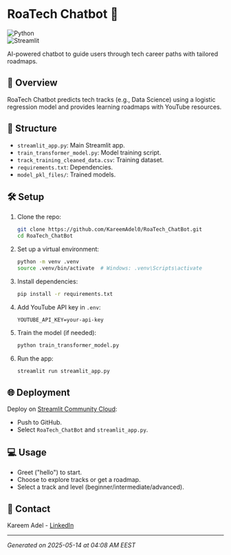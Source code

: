 # RoaTech Chatbot 🤖

![Python](https://img.shields.io/badge/Python-3.11-blue.svg)  
![Streamlit](https://img.shields.io/badge/Streamlit-1.35.0-red.svg)

AI-powered chatbot to guide users through tech career paths with tailored roadmaps.

## 🚀 Overview

RoaTech Chatbot predicts tech tracks (e.g., Data Science) using a logistic regression model and provides learning roadmaps with YouTube resources.

## 📂 Structure
- `streamlit_app.py`: Main Streamlit app.
- `train_transformer_model.py`: Model training script.
- `track_training_cleaned_data.csv`: Training dataset.
- `requirements.txt`: Dependencies.
- `model_pkl_files/`: Trained models.

## 🛠️ Setup
1. Clone the repo:
   ```bash
   git clone https://github.com/KareemAdel0/RoaTech_ChatBot.git
   cd RoaTech_ChatBot
   ```
2. Set up a virtual environment:
   ```bash
   python -m venv .venv
   source .venv/bin/activate  # Windows: .venv\Scripts\activate
   ```
3. Install dependencies:
   ```bash
   pip install -r requirements.txt
   ```
4. Add YouTube API key in `.env`:
   ```
   YOUTUBE_API_KEY=your-api-key
   ```
5. Train the model (if needed):
   ```bash
   python train_transformer_model.py
   ```
6. Run the app:
   ```bash
   streamlit run streamlit_app.py
   ```

## 🌐 Deployment
Deploy on [Streamlit Community Cloud](https://share.streamlit.io/):
- Push to GitHub.
- Select `RoaTech_ChatBot` and `streamlit_app.py`.

## 💻 Usage
- Greet ("hello") to start.
- Choose to explore tracks or get a roadmap.
- Select a track and level (beginner/intermediate/advanced).

## 📧 Contact
Kareem Adel - [LinkedIn](https://linkedin.com/in/kareem-adel-65441a1b0)

---

*Generated on 2025-05-14 at 04:08 AM EEST*